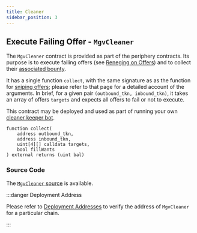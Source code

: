 ```yaml
---
title: Cleaner
sidebar_position: 3
---
```


## Execute Failing Offer - `MgvCleaner`

The `MgvCleaner` contract is provided as part of the periphery contracts. Its purpose is to execute failing offers (see [Reneging on Offers](../../explanations/taker-compensation.md)) and to collect their [associated bounty](../taking-and-making-offers/reactive-offer/offer-provision.md#provision-and-offer-bounty). 

It has a single function `collect`, with the same signature as as the function for [sniping offers](../taking-and-making-offers/taker-order/README.md#offer-sniping); please refer to that page for a detailed account of the arguments. In brief, for a given pair `(outbound_tkn, inbound_tkn)`, it takes an array of offers `targets` and expects all offers to fail or not to execute.

This contract may be deployed and used as part of running your own [cleaner keeper bot](/docs/keeper-bots/getting-started/run-a-simple-cleaning-bot.md).

```solidity
function collect(
    address outbound_tkn, 
    address inbound_tkn, 
    uint[4][] calldata targets, 
    bool fillWants
) external returns (uint bal)
```

### Source Code

The [`MgvCleaner` source](https://github.com/mangrovedao/mangrove-core/blob/master/src/periphery/MgvCleaner.sol) is available.

:::danger Deployment Address

Please refer to [Deployment Addresses](../contract-addresses.md) to verify the address of `MgvCleaner` for a particular chain.

:::